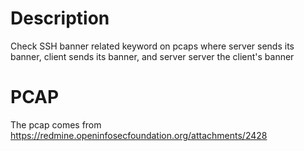 # Description

Check SSH banner related keyword on pcaps where server sends its banner, client sends its banner, and server server the client's banner

# PCAP

The pcap comes from https://redmine.openinfosecfoundation.org/attachments/2428
